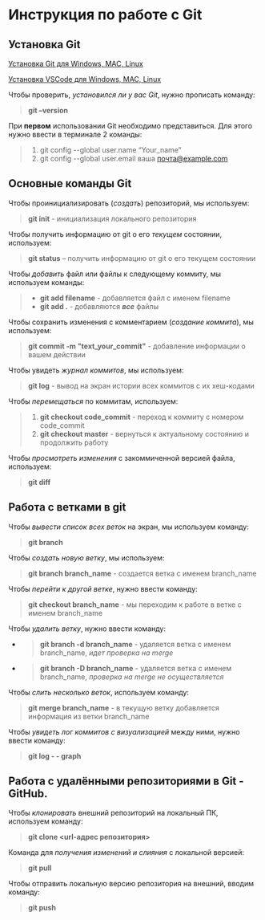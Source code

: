# Инструкция по работе с Git

## Установка Git

[Установка Git для Windows, MAC, Linux](https://git-scm.com/downloads)

[Установка VSCode для Windows, MAC, Linux](https://code.visualstudio.com/Download)

Чтобы проверить, *установился ли у вас Git*, нужно прописать команду:
> **git –version**

При **первом** использовании Git необходимо представиться.  Для этого нужно ввести в терминале 2 команды:
>1. git config --global user.name “Your_name”
>2.  git config --global user.email ваша почта@example.com

## Основные команды Git

Чтобы проинициализировать (*создать*) репозиторий, мы используем:
> **git init** - инициализация локального репозитория

Чтобы получить информацию от git о его *текущем* состоянии, используем: 
>**git status** – получить информацию от git о его текущем состоянии

Чтобы *добавить* файл или файлы к следующему коммиту, мы используем команды:
>+ **git add filename** - добавляется файл с именем filename
>+ **git add .** - добавляются ***все*** файлы

Чтобы сохранить изменения с комментарием (*создание коммита*), мы используем:
> **git commit -m "text_your_commit"** - добавление информации о вашем действии

Чтобы увидеть *журнал коммитов*, мы используем:
> **git log** - вывод на экран истории всех коммитов с их хеш-кодами

Чтобы *перемещаться* по коммитам, используем:
>1. **git checkout code_commit** - переход к коммиту с номером code_commit
>2. **git checkout master** - вернуться к актуальному состоянию и продолжить работу

Чтобы *просмотреть изменения* с закоммиченной версией файла, используем:
> **git diff**

## Работа с ветками в git


Чтобы *вывести список всех веток* на экран, мы используем команду: 
>**git branch**

Чтобы *создать новую ветку*, мы используем:
>**git branch branch_name** - создается ветка с именем branch_name
 
Чтобы *перейти к другой ветке*, нужно ввести команду:
>**git checkout branch_name** - мы переходим к работе в ветке с именем branch_name

Чтобы *удалить ветку*, нужно ввести команду:
* >**git branch -d branch_name** - удаляется ветка с именем branch_name, *идет проверка на merge*
* >**git branch -D branch_name** - удаляется ветка с именем branch_name, *проверка на merge не осуществляется*

Чтобы *слить несколько веток*, используем команду:
>**git merge branch_name** - в текущую ветку добавляется информация из ветки branch_name

Чтобы *увидеть лог коммитов с визуализацией* между ними, нужно ввести команду:
>**git log - - graph**

## Работа с удалёнными репозиториями  в Git - GitHub.

Чтобы *клонировать* внешний репозиторий на локальный ПК, используем команду:
>**git clone <url-адрес репозитория>**

Команда для *получения изменений и слияния* с локальной версией:
>**git pull**

Чтобы отправить локальную версию репозитория на внешний, вводим команду:
>**git push**